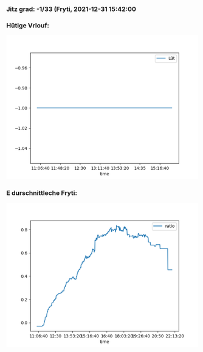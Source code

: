### Jitz grad: -1/33 (Fryti, 2021-12-31 15:42:00

### Hütige Vrlouf:
![Graph](Today.png)

### E durschnittleche Fryti:
![Graph](Fryti.png)